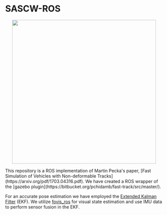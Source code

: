 # SASCW-ROS

<p align="center">
  <img width="460" height="460" src="https://github.com/pks-97/SASCW-ROS/blob/main/catkin_scw/Stair%20Climbing%20Wheelchair.PNG">
</p>
This repository is a ROS implementation of Martin Pecka's paper, [Fast Simulation of Vehicles with Non-deformable Tracks](https://arxiv.org/pdf/1703.04316.pdf). We have created a ROS wrapper of the [gazebo plugin](https://bitbucket.org/pchidamb/fast-track/src/master/). 

For an accurate pose estimation we have employed the [Extended Kalman Filter](https://en.wikipedia.org/wiki/Extended_Kalman_filter#:~:text=In%20estimation%20theory%2C%20the%20extended,the%20current%20mean%20and%20covariance) (EKF).
We utilize [fovis_ros](http://wiki.ros.org/fovis_ros) for visual state estimation and use IMU data to perform sensor fusion in the EKF. 
